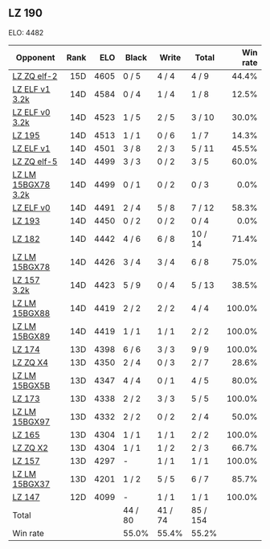 ## LZ 190 ##

ELO: 4482

Opponent | Rank | ELO | Black | Write | Total | Win rate
---------|-----:|----:|-------|-------|-------|-------:
[LZ ZQ elf-2](LZ%20ZQ%20elf-2.md) | 15D | 4605 | 0 / 5 | 4 / 4 | 4 / 9 | 44.4%
[LZ ELF v1 3.2k](LZ%20ELF%20v1%203.2k.md) | 14D | 4584 | 0 / 4 | 1 / 4 | 1 / 8 | 12.5%
[LZ ELF v0 3.2k](LZ%20ELF%20v0%203.2k.md) | 14D | 4523 | 1 / 5 | 2 / 5 | 3 / 10 | 30.0%
[LZ 195](LZ%20195.md) | 14D | 4513 | 1 / 1 | 0 / 6 | 1 / 7 | 14.3%
[LZ ELF v1](LZ%20ELF%20v1.md) | 14D | 4501 | 3 / 8 | 2 / 3 | 5 / 11 | 45.5%
[LZ ZQ elf-5](LZ%20ZQ%20elf-5.md) | 14D | 4499 | 3 / 3 | 0 / 2 | 3 / 5 | 60.0%
[LZ LM 15BGX78 3.2k](LZ%20LM%2015BGX78%203.2k.md) | 14D | 4499 | 0 / 1 | 0 / 2 | 0 / 3 | 0.0%
[LZ ELF v0](LZ%20ELF%20v0.md) | 14D | 4491 | 2 / 4 | 5 / 8 | 7 / 12 | 58.3%
[LZ 193](LZ%20193.md) | 14D | 4450 | 0 / 2 | 0 / 2 | 0 / 4 | 0.0%
[LZ 182](LZ%20182.md) | 14D | 4442 | 4 / 6 | 6 / 8 | 10 / 14 | 71.4%
[LZ LM 15BGX78](LZ%20LM%2015BGX78.md) | 14D | 4426 | 3 / 4 | 3 / 4 | 6 / 8 | 75.0%
[LZ 157 3.2k](LZ%20157%203.2k.md) | 14D | 4423 | 5 / 9 | 0 / 4 | 5 / 13 | 38.5%
[LZ LM 15BGX88](LZ%20LM%2015BGX88.md) | 14D | 4419 | 2 / 2 | 2 / 2 | 4 / 4 | 100.0%
[LZ LM 15BGX89](LZ%20LM%2015BGX89.md) | 14D | 4419 | 1 / 1 | 1 / 1 | 2 / 2 | 100.0%
[LZ 174](LZ%20174.md) | 13D | 4398 | 6 / 6 | 3 / 3 | 9 / 9 | 100.0%
[LZ ZQ X4](LZ%20ZQ%20X4.md) | 13D | 4350 | 2 / 4 | 0 / 3 | 2 / 7 | 28.6%
[LZ LM 15BGX5B](LZ%20LM%2015BGX5B.md) | 13D | 4347 | 4 / 4 | 0 / 1 | 4 / 5 | 80.0%
[LZ 173](LZ%20173.md) | 13D | 4338 | 2 / 2 | 3 / 3 | 5 / 5 | 100.0%
[LZ LM 15BGX97](LZ%20LM%2015BGX97.md) | 13D | 4332 | 2 / 2 | 0 / 2 | 2 / 4 | 50.0%
[LZ 165](LZ%20165.md) | 13D | 4304 | 1 / 1 | 1 / 1 | 2 / 2 | 100.0%
[LZ ZQ X2](LZ%20ZQ%20X2.md) | 13D | 4304 | 1 / 1 | 1 / 2 | 2 / 3 | 66.7%
[LZ 157](LZ%20157.md) | 13D | 4297 | - | 1 / 1 | 1 / 1 | 100.0%
[LZ LM 15BGX37](LZ%20LM%2015BGX37.md) | 13D | 4201 | 1 / 2 | 5 / 5 | 6 / 7 | 85.7%
[LZ 147](LZ%20147.md) | 12D | 4099 | - | 1 / 1 | 1 / 1 | 100.0%
Total | | | 44 / 80 | 41 / 74 | 85 / 154 | 
Win rate| | | 55.0% | 55.4% | 55.2% | 
